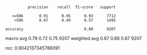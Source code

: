              precision    recall  f1-score   support
    
       <=50k       0.91      0.95      0.93      7712
        >50k       0.67      0.49      0.57      1495
    
    accuracy                           0.88      9207
   macro avg       0.79      0.72      0.75      9207
weighted avg       0.87      0.88      0.87      9207

roc: 0.9042137345786091